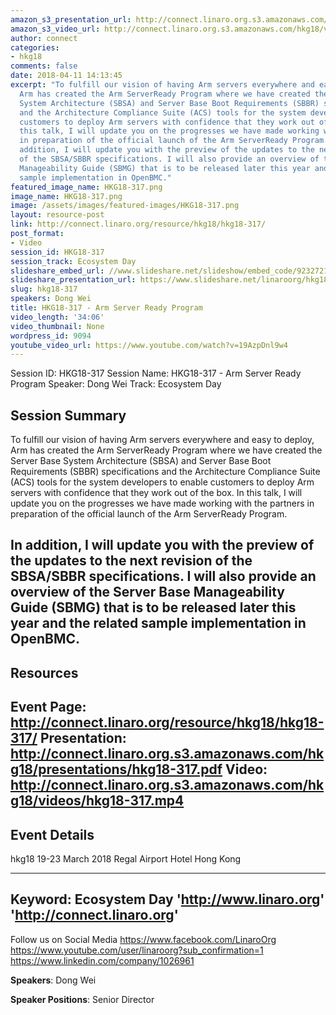 ```yaml
---
amazon_s3_presentation_url: http://connect.linaro.org.s3.amazonaws.com/hkg18/presentations/hkg18-317.pdf
amazon_s3_video_url: http://connect.linaro.org.s3.amazonaws.com/hkg18/videos/hkg18-317.mp4
author: connect
categories:
- hkg18
comments: false
date: 2018-04-11 14:13:45
excerpt: "To fulfill our vision of having Arm servers everywhere and easy to deploy,
  Arm has created the Arm ServerReady Program where we have created the Server Base
  System Architecture (SBSA) and Server Base Boot Requirements (SBBR) specifications
  and the Architecture Compliance Suite (ACS) tools for the system developers to enable
  customers to deploy Arm servers with confidence that they work out of the box. In
  this talk, I will update you on the progresses we have made working with the partners
  in preparation of the official launch of the Arm ServerReady Program.\n\n \n\nIn
  addition, I will update you with the preview of the updates to the next revision
  of the SBSA/SBBR specifications. I will also provide an overview of the Server Base
  Manageability Guide (SBMG) that is to be released later this year and the related
  sample implementation in OpenBMC."
featured_image_name: HKG18-317.png
image_name: HKG18-317.png
image: /assets/images/featured-images/HKG18-317.png
layout: resource-post
link: http://connect.linaro.org/resource/hkg18/hkg18-317/
post_format:
- Video
session_id: HKG18-317
session_track: Ecosystem Day
slideshare_embed_url: //www.slideshare.net/slideshow/embed_code/92327214
slideshare_presentation_url: https://www.slideshare.net/linaroorg/hkg18317-arm-server-ready-program
slug: hkg18-317
speakers: Dong Wei
title: HKG18-317 - Arm Server Ready Program
video_length: '34:06'
video_thumbnail: None
wordpress_id: 9094
youtube_video_url: https://www.youtube.com/watch?v=19AzpDnl9w4
---
```


Session ID: HKG18-317
Session Name: HKG18-317 - Arm Server Ready Program
Speaker: Dong Wei
Track: Ecosystem Day


## Session Summary
To fulfill our vision of having Arm servers everywhere and easy to deploy, Arm has created the Arm ServerReady Program where we have created the Server Base System Architecture (SBSA) and Server Base Boot Requirements (SBBR) specifications and the Architecture Compliance Suite (ACS) tools for the system developers to enable customers to deploy Arm servers with confidence that they work out of the box. In this talk, I will update you on the progresses we have made working with the partners in preparation of the official launch of the Arm ServerReady Program.



In addition, I will update you with the preview of the updates to the next revision of the SBSA/SBBR specifications. I will also provide an overview of the Server Base Manageability Guide (SBMG) that is to be released later this year and the related sample implementation in OpenBMC.
---------------------------------------------------
## Resources
Event Page: http://connect.linaro.org/resource/hkg18/hkg18-317/
Presentation: http://connect.linaro.org.s3.amazonaws.com/hkg18/presentations/hkg18-317.pdf
Video: http://connect.linaro.org.s3.amazonaws.com/hkg18/videos/hkg18-317.mp4
 ---------------------------------------------------
## Event Details
hkg18
19-23 March 2018
Regal Airport Hotel Hong Kong

---------------------------------------------------
Keyword: Ecosystem Day
'http://www.linaro.org'
'http://connect.linaro.org'
---------------------------------------------------
Follow us on Social Media
https://www.facebook.com/LinaroOrg
https://www.youtube.com/user/linaroorg?sub_confirmation=1
https://www.linkedin.com/company/1026961

**Speakers**: Dong Wei

**Speaker Positions**: Senior Director
